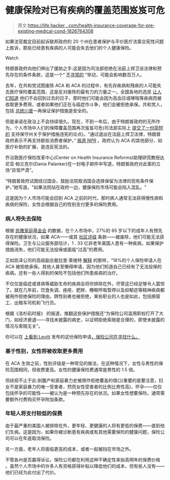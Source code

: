 # 健康保险对已有疾病的覆盖范围岌岌可危

> 原文:[https://life hacker . com/health-insurance-coverage-for-pre-existing-medical-cond-1826764308](https://lifehacker.com/health-insurance-coverage-for-pre-existing-medical-cond-1826764308)

如果法官裁定目前起诉联邦政府的 20 个州在患者保护与平价医疗法案合宪性问题上胜诉，那些已经患有疾病的人可能会失去他们的个人健康保险。

Watch

特朗普政府向他们伸出了援助之手:这是因为司法部拒绝在法庭上捍卫该法律和预先存在的条件条款，这是一个“ [不寻常的](https://www.npr.org/2018/06/08/618263772/trump-administration-move-imperils-pre-existing-condition-protections) ”举动，可能会影响数百万人。

去年，在共和党试图废除 ACA 和 ACA 的过程中，有先存疾病和残疾的人可能失去医疗保险覆盖范围，这是反对废除的最有力的力量之一。全国各地的选民 [让人们知道](http://time.com/4831386/disability-advocate-protest-gop-health-care-bill/) 他们不会回到过去的日子，那时他们可能会因为高血压或哮喘等疾病而被收取更多费用，或者如果他们正在与癌症作斗争，他们会被拒绝承保。共和党人，包括 [总统川普](https://www.cnn.com/2017/04/30/politics/trump-health-care-pre-existing-conditions/index.html)一再保证保护措施是安全的。

但是承诺在政治上不会持续很久。现在，不到一年后，由于特朗普政府的无所作为，个人市场中人们的保障覆盖范围再次岌岌可危(司法部实际上 [提交了一份简短的](https://www.justsecurity.org/wp-content/uploads/2018/06/ACA.Azar_.filing.pdf) 支持保守州关于保护措施违宪的论点)。“通过退出在法庭上捍卫法律，特朗普政府表示不再支持那些消费者保护，” [报道 NPR](https://www.npr.org/2018/06/08/618263772/trump-administration-move-imperils-pre-existing-condition-protections) 。政府认为 ACA 的其他部分，如医疗补助的扩展，是违反宪法的。

乔治敦医疗保险改革中心(Center on Health Insurance Reforms)助理研究教授达尼亚·帕兰克尔(Dania Palanker)在一封电子邮件中写道，特朗普政府对此案的立场“异常严肃”。

“特朗普政府试图绕过国会，鼓励法院取消国会选择保留为法律的现有条件保护，”她写道。"如果法院站在政府一边，健康保险市场可能会陷入混乱。"

这是因为个人市场可能会回到 ACA 之前的时代，那时病人通常无法获得慢性病和疾病的保险，女性会根据自己的性别支付更多的保险费用。

### 病人将失去保险

根据 [凯撒家庭基金会](https://www.kff.org/health-reform/issue-brief/pre-existing-conditions-and-medical-underwriting-in-the-individual-insurance-market-prior-to-the-aca/) 的数据，在个人市场中，27%的 65 岁以下的成年人有预先存在的健康状况，如果 ACA——或其 [社区评级](https://www.healthcare.gov/glossary/community-rating/) 条款——被废除，他们可能无法获得保险。卫生与公众服务部估计，1 . 33 亿非老年美国人患有一种疾病，如果保护措施消失，他们可能无法投保或面临“过高”的费用。

正如凯泽公司的高级副总裁拉里·莱维特 [解释](https://twitter.com/larry_levitt/status/1006175359891472388) 的那样，“18%的个人保险申请人在 ACA 被拒绝承保。其他人甚至懒得申请，因为他们知道自己已经有了无法投保的疾病。还有一些人得到的保险不包括他们所患疾病的治疗。

不仅仅是癌症或肾病等威胁生命的疾病会将你排除在外，尽管这已经足够令人震惊了。就在几年前，饮食失调、痤疮、肥胖、睡眠呼吸暂停以及抑郁症等精神疾病都被用作拒绝保险的理由。跨性别者也被拒绝，某些职业的人也是如此，包括擦窗工、出租车司机和飞行员。

根据《洛杉矶时报》 的报道，推翻这些保护措施还“为保险公司滥用职权打开了大门，如经济衰退——寻找未披露的病史，以证明拒绝索赔是合理的，即使未披露的情况与索赔无关”。

你可以在 [上看到 Levitt](https://kaiserfamilyfoundation.files.wordpress.com/2013/09/wisconsin-insurance-application.pdf) 发布的这份保险申请[，保险公司在寻找什么。](https://twitter.com/larry_levitt/status/1006174526667816961)

### 基于性别，女性将被收取更多费用

在 ACA 生效之前，性别评级是一种常见的做法，在这种情况下，女性与男性的保险范围相同，但收费更高。女性的健康保险费通常是男性的 1.5 倍。

但歧视不止于此:剖腹产和家庭暴力史被用作拒绝覆盖的借口(重要的是要注意，妇女不是家庭暴力的唯一受害者，然而女性受害者的比例比男性高)，怀孕——仅仅包括怀孕的可能性——被认为是一种预先存在的状况。如果女性想要保险，通常需要额外付费购买怀孕附加条款。

### 年轻人将支付较低的保费

由于最严重的美国人被排除在外，更年轻、更健康的人将有更低的保费——直到他们生病。这是因为，如果你被诊断患有疾病或有其他需要保险的健康问题，保险公司可以在年底取消保险。

另一方面，老年人将面临更高的成本，或者一起被挡在市场之外。

不管各州是否赢得诉讼，保险公司都在利用这种不确定性来抬高明年的保费价格 。虽然个人市场中的许多人有资格获得补贴以降低他们的成本，但有些人没有——他们已经为此付出了代价。